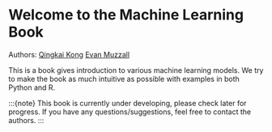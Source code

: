# Welcome to the Machine Learning Book

Authors: [Qingkai Kong](https://qingkaikong.github.io/) [Evan Muzzall](https://library.stanford.edu/people/muzzall)

This is a book gives introduction to various machine learning models. We try to make the book as much intuitive as possible with examples in both Python and R. 

:::{note}
This book is currently under developing, please check later for progress. If you have any questions/suggestions, feel free to contact the authors.
:::